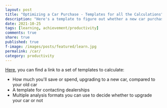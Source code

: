 ```yaml
---
layout: post
title: "Optimizing a Car Purchase - Templates for all the Calculations"
description: "Here's a template to figure out whether a new car purchase is worthwhile."
date: 2021-10-25
tags: [learning, achievement/productivity]
comments: true
share: true
published: true
f-image: /images/posts/featured/learn.jpg
permalink: /car/
category: productivity
---
```


[Here](https://docs.google.com/spreadsheets/d/1vybhNtZk_Sz-jh9-NpJ7mi3c7d9Xn0_McAd9qwHbH2o/edit#gid=868590249), you can find a link to a set of templates to calculate: 
* How much you'll save or spend, upgrading to a new car, compared to your old car
* A template for contacting dealerships
* Multiple analysis formats you can use to decide whether to upgrade your car or not

